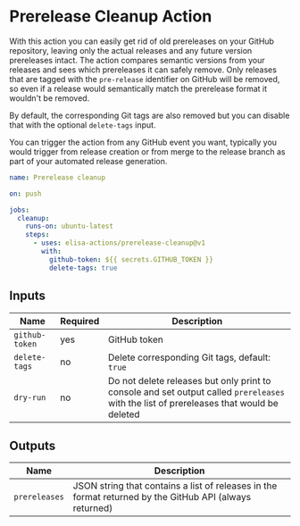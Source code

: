 # Prerelease Cleanup Action

With this action you can easily get rid of old prereleases on your GitHub repository, leaving only the actual releases and any future version prereleases intact. The action compares semantic versions from your releases and sees which prereleases it can safely remove. Only releases that are tagged with the `pre-release` identifier on GitHub will be removed, so even if a release would semantically match the prerelease format it wouldn't be removed.

By default, the corresponding Git tags are also removed but you can disable that with the optional `delete-tags` input.

You can trigger the action from any GitHub event you want, typically you would trigger from release creation or from merge to the release branch as part of your automated release generation.

```yaml
name: Prerelease cleanup

on: push

jobs:
  cleanup:
    runs-on: ubuntu-latest
    steps:
      - uses: elisa-actions/prerelease-cleanup@v1
        with:
          github-token: ${{ secrets.GITHUB_TOKEN }}
          delete-tags: true
```

## Inputs

| Name           | Required | Description                                                                                                                             |
| -------------- | -------- | --------------------------------------------------------------------------------------------------------------------------------------- |
| `github-token` | yes      | GitHub token                                                                                                                            |
| `delete-tags`  | no       | Delete corresponding Git tags, default: `true`                                                                                          |
| `dry-run`      | no       | Do not delete releases but only print to console and set output called `prereleases` with the list of prereleases that would be deleted |

## Outputs

| Name          | Description                                                                                             |
| ------------- | ------------------------------------------------------------------------------------------------------- |
| `prereleases` | JSON string that contains a list of releases in the format returned by the GitHub API (always returned) |
